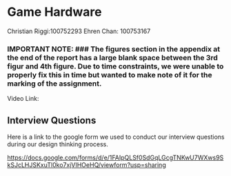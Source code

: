 # Game Hardware 

Christian Riggi:100752293
Ehren Chan: 100753167

### IMPORTANT NOTE: ### The figures section in the appendix at the end of the report has a large blank space between the 3rd figur and 4th figure. Due to time constraints, we were unable to properly fix this in time but wanted to make note of it for the marking of the assignment.

Video Link:

## Interview Questions

Here is a link to the google form we used to conduct our interview questions during our design thinking process.

https://docs.google.com/forms/d/e/1FAIpQLSf0SdGqLGcgTNKwU7WXws9SkSJcLHJSKxuTl0ko7xjVIHOeHQ/viewform?usp=sharing

